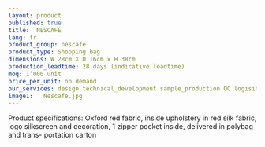 ```yaml
---
layout: product
published: true
title:  NESCAFÉ
lang: fr
product_group: nescafe
product_type: Shopping bag
dimensions: W 28cm X D 16cm x H 38cm
production_leadtime: 28 days (indicative leadtime)
moq: 1’000 unit
price_per_unit: on demand
our_services: design technical_development sample_production QC logisitc shipping
image1:   Nescafe.jpg
---
```

Product specifications:  Oxford red fabric, inside upholstery in red silk fabric, logo silkscreen and decoration, 1 zipper pocket inside, delivered in polybag and trans- portation carton						
